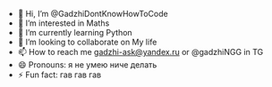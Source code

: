 - 👋 Hi, I’m @GadzhiDontKnowHowToCode
- 👀 I’m interested in Maths
- 🌱 I’m currently learning Python
- 💞️ I’m looking to collaborate on My life
- 📫 How to reach me gadzhi-ask@yandex.ru or @gadzhiNGG in TG
- 😄 Pronouns: я не умею ниче делать
- ⚡ Fun fact: гав гав гав

<!---
GadzhiDontKnowHowToCode/GadzhiDontKnowHowToCode is a ✨ special ✨ repository because its `README.md` (this file) appears on your GitHub profile.
You can click the Preview link to take a look at your changes.
--->
